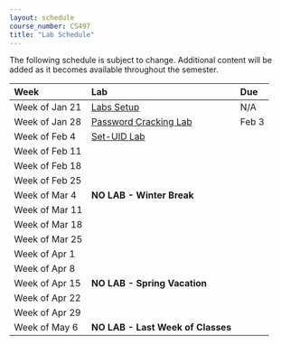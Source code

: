 ```yaml
---
layout: schedule
course_number: CS497
title: "Lab Schedule"
---
```


The following schedule is subject to change.
Additional content will be added as it becomes available throughout the semester.<br>


**Week**       | **Lab**                                                                |  **Due**                                                                                                                   
:--------------|:-----------------------------------------------------------------------|:--------------------------    
Week of Jan 21 |  [Labs Setup](lab01.html)                                              | N/A
Week of Jan 28 |  [Password Cracking Lab](lab02.html)                                   | Feb 3
Week of Feb 4  |  [Set-UID Lab](lab03.html)                                             |                     
Week of Feb 11 |  |
Week of Feb 18 |  |
Week of Feb 25 |  |
Week of Mar 4  |  **NO LAB - Winter Break**                                             |
Week of Mar 11 |  |
Week of Mar 18 |  |
Week of Mar 25 |  | 
Week of Apr 1  |  |
Week of Apr 8  |  |
Week of Apr 15 |  **NO LAB - Spring Vacation**                                          |
Week of Apr 22 |  |
Week of Apr 29 |  |
Week of May 6  |  **NO LAB - Last Week of Classes**                                     |

